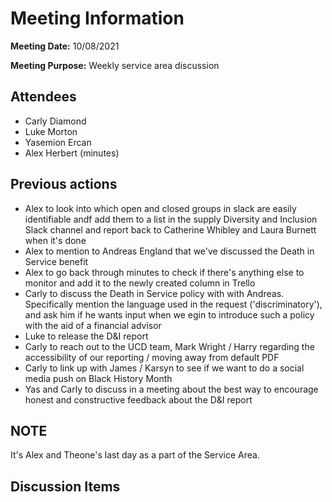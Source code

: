 # Meeting Information

**Meeting Date:** 10/08/2021

**Meeting Purpose:** Weekly service area discussion

## Attendees

- Carly Diamond
- Luke Morton
- Yasemion Ercan
- Alex Herbert (minutes)

## Previous actions

- Alex to look into which open and closed groups in slack are easily identifiable andf add them to a list in the supply Diversity and Inclusion Slack channel and report back to Catherine Whibley and Laura Burnett when it's done
- Alex to mention to Andreas England that we've discussed the Death in Service benefit
- Alex to go back through minutes to check if there's anything else to monitor and add it to the newly created column in Trello
- Carly to discuss the Death in Service policy with with Andreas. Specifically mention the language used in the request ('discriminatory'), and ask him if he wants input when we egin to introduce such a policy with the aid of a financial advisor
- Luke to release the D&I report
- Carly to reach out to the UCD team, Mark Wright / Harry regarding the accessibility of our reporting / moving away from default PDF
- Carly to link up with James / Karsyn to see if we want to do a social media push on Black History Month
- Yas and Carly to discuss in a meeting about the best way to encourage honest and constructive feedback about the D&I report


## NOTE

It's Alex and Theone's last day as a part of the Service Area.

## Discussion Items